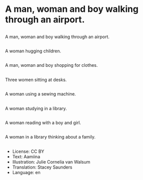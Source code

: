 # A man, woman and boy walking through an airport.

##
A man, woman and boy walking through an airport.

##
A woman hugging children.

##
A man, woman and boy shopping for clothes.

##
Three women sitting at desks.

##
A woman using a sewing machine.

##
A woman studying in a library.

##
A woman reading with a boy and girl.

##
A woman in a library thinking about a family.

##
* License: CC BY
* Text: Aamiina
* Illustration: Julie Cornelia van Walsum
* Translation: Stacey Saunders
* Language: en
